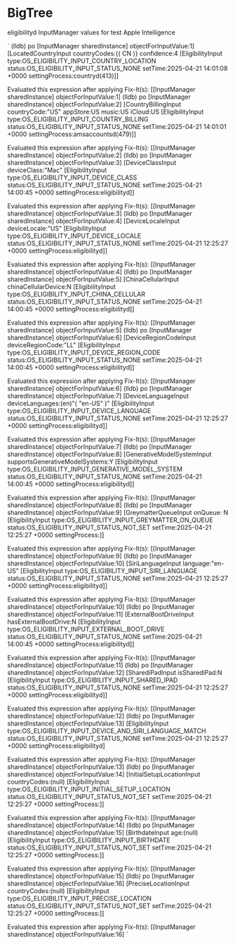 # BigTree

eligibilityd InputManager values for test Apple Intelligence 

`
(lldb) po [InputManager sharedInstance] objectForInputValue:1]
[LocatedCountryInput countryCodes:{(
    CN
)} confidence:4 [EligibilityInput type:OS_ELIGIBILITY_INPUT_COUNTRY_LOCATION status:OS_ELIGIBILITY_INPUT_STATUS_NONE setTime:2025-04-21 14:01:08 +0000 settingProcess:countryd(413)]]

  Evaluated this expression after applying Fix-It(s):
    [[InputManager sharedInstance] objectForInputValue:1]
(lldb) po [InputManager sharedInstance] objectForInputValue:2]
[CountryBillingInput countryCode:"US" appStore:US music:US iCloud:US [EligibilityInput type:OS_ELIGIBILITY_INPUT_COUNTRY_BILLING status:OS_ELIGIBILITY_INPUT_STATUS_NONE setTime:2025-04-21 14:01:01 +0000 settingProcess:amsaccountsd(479)]]

  Evaluated this expression after applying Fix-It(s):
    [[InputManager sharedInstance] objectForInputValue:2]
(lldb) po [InputManager sharedInstance] objectForInputValue:3]
[DeviceClassInput deviceClass:"Mac" [EligibilityInput type:OS_ELIGIBILITY_INPUT_DEVICE_CLASS status:OS_ELIGIBILITY_INPUT_STATUS_NONE setTime:2025-04-21 14:00:45 +0000 settingProcess:eligibilityd]]

  Evaluated this expression after applying Fix-It(s):
    [[InputManager sharedInstance] objectForInputValue:3]
(lldb) po [InputManager sharedInstance] objectForInputValue:4]
[DeviceLocaleInput deviceLocale:"US" [EligibilityInput type:OS_ELIGIBILITY_INPUT_DEVICE_LOCALE status:OS_ELIGIBILITY_INPUT_STATUS_NONE setTime:2025-04-21 12:25:27 +0000 settingProcess:eligibilityd]]

  Evaluated this expression after applying Fix-It(s):
    [[InputManager sharedInstance] objectForInputValue:4]
(lldb) po [InputManager sharedInstance] objectForInputValue:5]
[ChinaCellularInput chinaCellularDevice:N [EligibilityInput type:OS_ELIGIBILITY_INPUT_CHINA_CELLULAR status:OS_ELIGIBILITY_INPUT_STATUS_NONE setTime:2025-04-21 14:00:45 +0000 settingProcess:eligibilityd]]

  Evaluated this expression after applying Fix-It(s):
    [[InputManager sharedInstance] objectForInputValue:5]
(lldb) po [InputManager sharedInstance] objectForInputValue:6]
[DeviceRegionCodeInput deviceRegionCode:"LL" [EligibilityInput type:OS_ELIGIBILITY_INPUT_DEVICE_REGION_CODE status:OS_ELIGIBILITY_INPUT_STATUS_NONE setTime:2025-04-21 14:00:45 +0000 settingProcess:eligibilityd]]

  Evaluated this expression after applying Fix-It(s):
    [[InputManager sharedInstance] objectForInputValue:6]
(lldb) po [InputManager sharedInstance] objectForInputValue:7]
[DeviceLanguageInput deviceLanguages:(en)"(
    "en-US"
)" [EligibilityInput type:OS_ELIGIBILITY_INPUT_DEVICE_LANGUAGE status:OS_ELIGIBILITY_INPUT_STATUS_NONE setTime:2025-04-21 12:25:27 +0000 settingProcess:eligibilityd]]

  Evaluated this expression after applying Fix-It(s):
    [[InputManager sharedInstance] objectForInputValue:7]
(lldb) po [InputManager sharedInstance] objectForInputValue:8]
[GenerativeModelSystemInput supportsGenerativeModelSystems:Y [EligibilityInput type:OS_ELIGIBILITY_INPUT_GENERATIVE_MODEL_SYSTEM status:OS_ELIGIBILITY_INPUT_STATUS_NONE setTime:2025-04-21 14:00:45 +0000 settingProcess:eligibilityd]]

  Evaluated this expression after applying Fix-It(s):
    [[InputManager sharedInstance] objectForInputValue:8]
(lldb) po [InputManager sharedInstance] objectForInputValue:9]
[GreymatterQueueInput onQueue: N [EligibilityInput type:OS_ELIGIBILITY_INPUT_GREYMATTER_ON_QUEUE status:OS_ELIGIBILITY_INPUT_STATUS_NOT_SET setTime:2025-04-21 12:25:27 +0000 settingProcess:<NULL>]]

  Evaluated this expression after applying Fix-It(s):
    [[InputManager sharedInstance] objectForInputValue:9]
(lldb) po [InputManager sharedInstance] objectForInputValue:10]
[SiriLanguageInput language:"en-US" [EligibilityInput type:OS_ELIGIBILITY_INPUT_SIRI_LANGUAGE status:OS_ELIGIBILITY_INPUT_STATUS_NONE setTime:2025-04-21 12:25:27 +0000 settingProcess:eligibilityd]]

  Evaluated this expression after applying Fix-It(s):
    [[InputManager sharedInstance] objectForInputValue:10]
(lldb) po [InputManager sharedInstance] objectForInputValue:11]
[ExternalBootDriveInput hasExternalBootDrive:N [EligibilityInput type:OS_ELIGIBILITY_INPUT_EXTERNAL_BOOT_DRIVE status:OS_ELIGIBILITY_INPUT_STATUS_NONE setTime:2025-04-21 14:00:45 +0000 settingProcess:eligibilityd]]

  Evaluated this expression after applying Fix-It(s):
    [[InputManager sharedInstance] objectForInputValue:11]
(lldb) po [InputManager sharedInstance] objectForInputValue:12]
[SharediPadInput isSharediPad:N [EligibilityInput type:OS_ELIGIBILITY_INPUT_SHARED_IPAD status:OS_ELIGIBILITY_INPUT_STATUS_NONE setTime:2025-04-21 12:25:27 +0000 settingProcess:eligibilityd]]

  Evaluated this expression after applying Fix-It(s):
    [[InputManager sharedInstance] objectForInputValue:12]
(lldb) po [InputManager sharedInstance] objectForInputValue:13]
[EligibilityInput type:OS_ELIGIBILITY_INPUT_DEVICE_AND_SIRI_LANGUAGE_MATCH status:OS_ELIGIBILITY_INPUT_STATUS_NONE setTime:2025-04-21 12:25:27 +0000 settingProcess:eligibilityd]

  Evaluated this expression after applying Fix-It(s):
    [[InputManager sharedInstance] objectForInputValue:13]
(lldb) po [InputManager sharedInstance] objectForInputValue:14]
[InitialSetupLocationInput countryCodes:(null) [EligibilityInput type:OS_ELIGIBILITY_INPUT_INITIAL_SETUP_LOCATION status:OS_ELIGIBILITY_INPUT_STATUS_NOT_SET setTime:2025-04-21 12:25:27 +0000 settingProcess:<NULL>]]

  Evaluated this expression after applying Fix-It(s):
    [[InputManager sharedInstance] objectForInputValue:14]
(lldb) po [InputManager sharedInstance] objectForInputValue:15]
[BirthdateInput age:(null) [EligibilityInput type:OS_ELIGIBILITY_INPUT_BIRTHDATE status:OS_ELIGIBILITY_INPUT_STATUS_NOT_SET setTime:2025-04-21 12:25:27 +0000 settingProcess:<NULL>]]

  Evaluated this expression after applying Fix-It(s):
    [[InputManager sharedInstance] objectForInputValue:15]
(lldb) po [InputManager sharedInstance] objectForInputValue:16]
[PreciseLocationInput countryCodes:(null) [EligibilityInput type:OS_ELIGIBILITY_INPUT_PRECISE_LOCATION status:OS_ELIGIBILITY_INPUT_STATUS_NOT_SET setTime:2025-04-21 12:25:27 +0000 settingProcess:<NULL>]]

  Evaluated this expression after applying Fix-It(s):
    [[InputManager sharedInstance] objectForInputValue:16]
`
